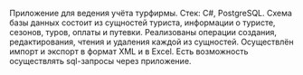 Приложение для ведения учёта турфирмы. Стек: C#, PostgreSQL. Схема базы данных состоит из сущностей туриста, информации о туристе, сезонов, туров, оплаты и путевки. Реализованы операции создания, редактирования, чтения и удаления каждой из сущностей. Осуществлён импорт и экспорт в формат XML и в Excel. Есть возможность осуществлять sql-запросы через приложение.
